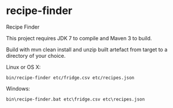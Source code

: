recipe-finder
======

Recipe Finder

This project requires JDK 7 to compile and Maven 3 to build.

Build with mvn clean install and unzip built artefact from target to a directory of your choice.

Linux or OS X:

```
bin/recipe-finder etc/fridge.csv etc/recipes.json
```

Windows:

```
bin\recipe-finder.bat etc\fridge.csv etc\recipes.json
```

